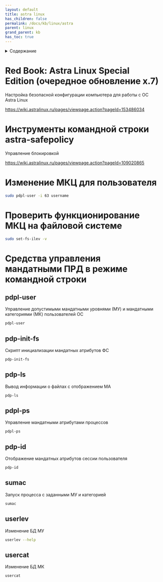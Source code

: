 ```yaml
---
layout: default
title: astra linux
has_children: false
permalink: /docs/kb/linux/astra
parent: linux
grand_parent: kb
has_toc: true
---
```

<details close markdown="block">
  <summary>
    Содержание
  </summary>
  {: .text-delta }
1. TOC
{:toc}
</details>

# Red Book: Astra Linux Special Edition (очередное обновление x.7)
Настройка безопасной конфигурации компьютера для работы с ОС Astra Linux

<https://wiki.astralinux.ru/pages/viewpage.action?pageId=153486034>

# Инструменты командной строки astra-safepolicy
Управление блокировкой

<https://wiki.astralinux.ru/pages/viewpage.action?pageId=109020865>

# Изменение МКЦ для пользователя
```bash
sudo pdpl-user -i 63 username
```
# Проверить функционирование МКЦ на файловой системе
```bash
sudo set-fs-ilev -v
```
# Средства управления мандатными ПРД в режиме командной строки
## pdpl-user
Управление допустимыми мандатными уровнями (МУ) и мандатными категориями (МК) пользователей ОС
```bash
pdpl-user
```
## pdp-init-fs
Скрипт инициализации мандатных атрибутов ФС
```bash
pdp-init-fs
```
## pdp-ls
Вывод информации о файлах с отображением МА
```bash
pdp-ls
```
## pdpl-ps
Управление мандатными атрибутами процессов
```bash
pdpl-ps
```
## pdp-id
Отображение мандатных атрибутов сессии пользователя
```bash
pdp-id
```
## sumac
Запуск процесса с заданными МУ и категорией
```bash
sumac
```
## userlev
Изменение БД МУ
```bash
userlev --help
```
## usercat
Изменение БД МК
```bash
usercat
```
